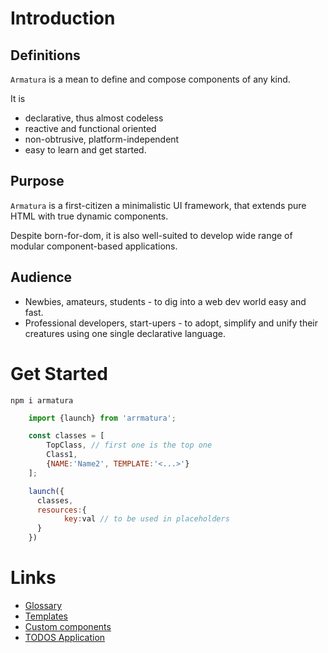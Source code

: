 # Introduction

## Definitions	

`Armatura` is a mean to define and compose components of any kind.

It is   
 - declarative, thus almost codeless
 - reactive and functional oriented
 - non-obtrusive, platform-independent
 - easy to learn and get started. 

 ## Purpose 

`Armatura` is a first-citizen a minimalistic UI framework, that extends pure HTML with true dynamic components.

Despite born-for-dom, it is also well-suited to develop wide range of modular component-based applications.

## Audience	

- Newbies, amateurs, students - to dig into a web dev world easy and fast.
- Professional developers, start-upers - to adopt, simplify and unify their creatures using one single declarative language.

# Get Started

    npm i armatura

```javascript
    import {launch} from 'arrmatura';

    const classes = [
        TopClass, // first one is the top one
        Class1,
        {NAME:'Name2', TEMPLATE:'<...>'}
    ];

    launch({
      classes, 
      resources:{
            key:val // to be used in placeholders
      }	
    })
```

# Links

- [Glossary](md/GLOSSARY.md)
- [Templates](md/TEMPLATE.md)
- [Custom components](md/CUSTOM.md)
- [TODOS Application](https://alitskevich.github.io/dzi-todomvc)
